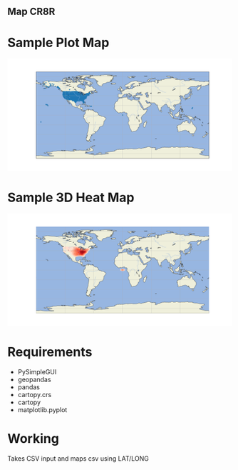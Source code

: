 ## Map CR8R
# Sample Plot Map
![demo map](plot_map.png)
# Sample 3D Heat Map
![Heat Map](3D_HM.png)
# Requirements
- PySimpleGUI
- geopandas
- pandas
- cartopy.crs
- cartopy
- matplotlib.pyplot

# Working
Takes CSV input and maps csv using LAT/LONG
